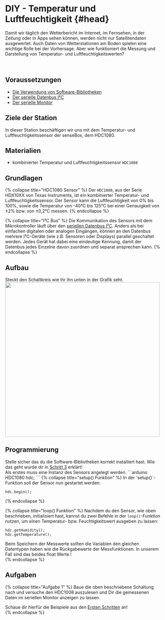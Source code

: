 # DIY - Temperatur und Luftfeuchtigkeit {#head}

<div class="description">Damit wir täglich den Wetterbericht im Internet, im Fernsehen, in der Zeitung oder in Apps sehen können, werden nicht nur Satellitendaten ausgewertet. Auch Daten von Wetterstationen am Boden spielen eine wichtige Rolle bei der Vorhersage. Aber wie funktioniert die Messung und Darstellung von Temperatur- und Luftfeuchtigkeitswerten?</div>
<div class="line">
    <br>
    <br>
</div>



## Voraussetzungen
- [Die Verwendung von Software-Bibliotheken](../../erste-schritte/schritt-3-libraries-hinzufuegen.md)
- [Der serielle Datenbus I²C](../../grundlagen/serielle_datenbus.md)
- [Der serielle Monitor](../../grundlagen/der_serielle_monitor.md)

## Ziele der Station
In dieser Station beschäftigen wir uns mit dem Temperatur- und Luftfeuchtigkeitssensor der senseBox, dem HDC1080.

## Materialien
- kombinierter Temperatur und Luftfeuchtigkeitssensor `HDC1080`

## Grundlagen
{% collapse title="HDC1080 Sensor" %}
Der `HDC1080`, aus der Serie HDX10XX von Texas Instruments, ist ein kombinierter Temperatur- und Luftfeuchtigkeitssensor. Der Sensor kann die Luftfeuchtigkeit von 0% bis 100%, sowie die Temperatur von -40°C bis 125°C bei einer Genauigkeit von ±2% bzw. von ±0,2°C messen.
{% endcollapse %}

{% collapse title="I²C Bus" %}
Die Kommunikation des Sensors mit dem Mikrokontroller läuft über den [seriellen Datenbus I²C](../../grundlagen/serielle_datenbus.md).
Anders als bei einfachen digitalen oder analogen Eingängen, können an den Datenbus mehrere I²C-Geräte (wie z.B. Sensoren oder Displays) parallel geschaltet werden.
Jedes Gerät hat dabei eine eindeutige Kennung, damit der Datenbus jedes Einzelne davon zuordnen und separat ansprechen kann.
{% endcollapse %}

## Aufbau
Steckt den Schaltkreis wie ihr ihn unten in der Grafik seht.
<img src="https://raw.githubusercontent.com/sensebox/resources/master/images/wired_tempairhumi.jpg" width="500"/>

## Programmierung

<div class="box_warning">
    <i class="fa fa-info fa-fw" aria-hidden="true" style="color: #42acf3;"></i>
    Stelle sicher das du die Software-Bibliotheken korrekt installiert hast. Wie das geht wurde dir in <a href ="/../../erste-schritte/schritt-3-libraries-hinzufuegen.html">Schritt 3</a> erklärt!
</div>
Als erstes muss eine Instanz des Sensors angelegt werden.
```arduino
HDC1080 hdc;
```
{% collapse title="setup() Funktion" %}
In der `setup()`-Funktion soll der Sensor nun gestartet werden: 

```arduino
hdc.begin();
```

{% endcollapse %}

{% collapse title="loop() Funktion" %}
Nachdem du den Sensor, wie oben beschrieben, initialisiert hast, kannst du zwei Befehle in der `loop()`-Funktion nutzen, um einen Temperatur- bzw. Feuchtigkeitswert ausgeben zu lassen:
```arduino
hdc.getHumidity();
hdc.getTemperature();
```
<div class="box_info">
    <i class="fa fa-info fa-fw" aria-hidden="true" style="color: #42acf3;"></i>
    Beim Speichern der Messwerte sollten die Variablen den gleichen Datentypen haben wie die Rückgabewerte der Messfunktionen. In unserem Fall sind das beides float Werte.!
</div>
{% endcollapse %}

## Aufgaben

{% collapse title="Aufgabe 1" %}
Baue die oben beschriebene Schaltung nach und versuche den HDC1008 auszulesen und Dir die gemessenen Daten im seriellen Monitor anzeigen zu lassen.
<div class="box_info">
    <i class="fa fa-info fa-fw" aria-hidden="true" style="color: #42acf3;"></i>
    Schaue dir hierfür die Beispiele aus den <a href="/../../erste-schritte/schritt-1-software-installation.html">Ersten Schritten</a> an!
</div>
{% endcollapse %}
